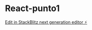 # React-punto1

[Edit in StackBlitz next generation editor ⚡️](https://stackblitz.com/~/github.com/kadaroja/React-punto1)